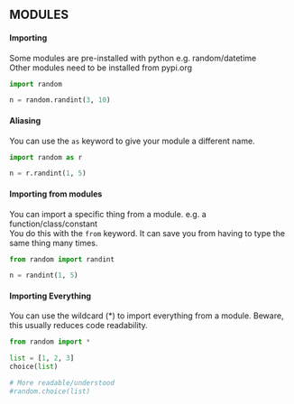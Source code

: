 ## MODULES
  #### Importing
  Some modules are pre-installed with python e.g. random/datetime\
  Other modules need to be installed from pypi.org
  ``` Python
  import random
  
  n = random.randint(3, 10)
  ```

  #### Aliasing
  You can use the `as` keyword to give your module a different name.
  ``` Python
  import random as r
  
  n = r.randint(1, 5)
  ```

  #### Importing from modules
  You can import a specific thing from a module. e.g. a function/class/constant\
  You do this with the `from` keyword. It can save you from having to type the same thing many times.
  ``` Python
  from random import randint
  
  n = randint(1, 5)
  ```

  #### Importing Everything
  You can use the wildcard (\*) to import everything from a module. Beware, this usually reduces code readability.
  ``` Python
  from random import *
  
  list = [1, 2, 3]
  choice(list)
  
  # More readable/understood
  #random.choice(list)
  ```
